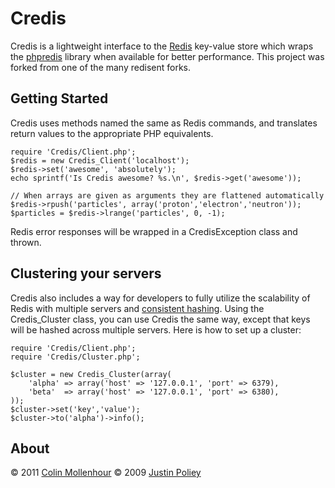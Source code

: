 # Credis

Credis is a lightweight interface to the [Redis](http://redis.io/) key-value store which wraps the [phpredis](https://github.com/nicolasff/phpredis)
library when available for better performance. This project was forked from one of the many redisent forks.

## Getting Started

Credis uses methods named the same as Redis commands, and translates return values to the appropriate PHP equivalents.

    require 'Credis/Client.php';
    $redis = new Credis_Client('localhost');
    $redis->set('awesome', 'absolutely');
    echo sprintf('Is Credis awesome? %s.\n', $redis->get('awesome'));

    // When arrays are given as arguments they are flattened automatically
    $redis->rpush('particles', array('proton','electron','neutron'));
    $particles = $redis->lrange('particles', 0, -1);

Redis error responses will be wrapped in a CredisException class and thrown.

## Clustering your servers

Credis also includes a way for developers to fully utilize the scalability of Redis with multiple servers and [consistent hashing](http://en.wikipedia.org/wiki/Consistent_hashing).
Using the Credis_Cluster class, you can use Credis the same way, except that keys will be hashed across multiple servers.
Here is how to set up a cluster:

    require 'Credis/Client.php';
    require 'Credis/Cluster.php';

    $cluster = new Credis_Cluster(array(
	    'alpha' => array('host' => '127.0.0.1', 'port' => 6379),
	    'beta'  => array('host' => '127.0.0.1', 'port' => 6380),
    ));
    $cluster->set('key','value');
    $cluster->to('alpha')->info();

## About

&copy; 2011 [Colin Mollenhour](http://colin.mollenhour.com)
&copy; 2009 [Justin Poliey](http://justinpoliey.com)
